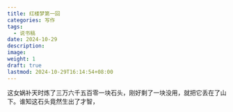 ```yaml
---
title: 红楼梦第一回
categories: 写作
tags:
  - 说书稿
date: 2024-10-29
description: 
image: 
weight: 1
draft: true
lastmod: 2024-10-29T16:14:54+08:00
---
```

这女娲补天时炼了三万六千五百零一块石头，刚好剩了一块没用，就把它丢在了山下。谁知这石头竟然生出了才智，


